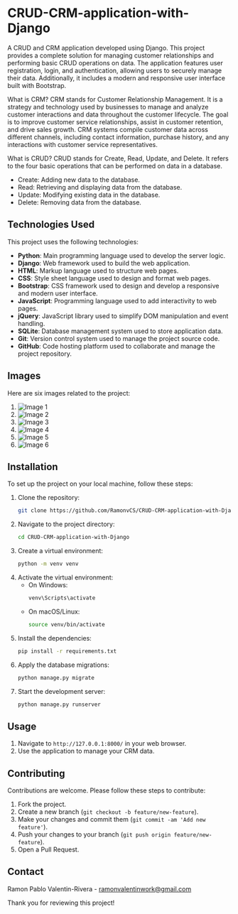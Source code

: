 # CRUD-CRM-application-with-Django

A CRUD and CRM application developed using Django. This project provides a complete solution for managing customer relationships and performing basic CRUD operations on data. The application features user registration, login, and authentication, allowing users to securely manage their data. Additionally, it includes a modern and responsive user interface built with Bootstrap.

What is CRM?
CRM stands for Customer Relationship Management. It is a strategy and technology used by businesses to manage and analyze customer interactions and data throughout the customer lifecycle. The goal is to improve customer service relationships, assist in customer retention, and drive sales growth. CRM systems compile customer data across different channels, including contact information, purchase history, and any interactions with customer service representatives.

What is CRUD?
CRUD stands for Create, Read, Update, and Delete. It refers to the four basic operations that can be performed on data in a database.

- Create: Adding new data to the database.
- Read: Retrieving and displaying data from the database.
- Update: Modifying existing data in the database.
- Delete: Removing data from the database.

## Technologies Used

This project uses the following technologies:

- **Python**: Main programming language used to develop the server logic.
- **Django**: Web framework used to build the web application.
- **HTML**: Markup language used to structure web pages.
- **CSS**: Style sheet language used to design and format web pages.
- **Bootstrap**: CSS framework used to design and develop a responsive and modern user interface.
- **JavaScript**: Programming language used to add interactivity to web pages.
- **jQuery**: JavaScript library used to simplify DOM manipulation and event handling.
- **SQLite**: Database management system used to store application data.
- **Git**: Version control system used to manage the project source code.
- **GitHub**: Code hosting platform used to collaborate and manage the project repository.


## Images

Here are six images related to the project:

1. ![Image 1](path/to/image1.png)
2. ![Image 2](path/to/image2.png)
3. ![Image 3](path/to/image3.png)
4. ![Image 4](path/to/image4.png)
5. ![Image 5](path/to/image5.png)
6. ![Image 6](path/to/image6.png)

## Installation

To set up the project on your local machine, follow these steps:

1. Clone the repository:
    ```sh
    git clone https://github.com/RamonvCS/CRUD-CRM-application-with-Django.git
    ```
2. Navigate to the project directory:
    ```sh
    cd CRUD-CRM-application-with-Django
    ```
3. Create a virtual environment:
    ```sh
    python -m venv venv
    ```
4. Activate the virtual environment:
    - On Windows:
        ```sh
        venv\Scripts\activate
        ```
    - On macOS/Linux:
        ```sh
        source venv/bin/activate
        ```
5. Install the dependencies:
    ```sh
    pip install -r requirements.txt
    ```
6. Apply the database migrations:
    ```sh
    python manage.py migrate
    ```
7. Start the development server:
    ```sh
    python manage.py runserver
    ```

## Usage

1. Navigate to `http://127.0.0.1:8000/` in your web browser.
2. Use the application to manage your CRM data.

## Contributing

Contributions are welcome. Please follow these steps to contribute:

1. Fork the project.
2. Create a new branch (`git checkout -b feature/new-feature`).
3. Make your changes and commit them (`git commit -am 'Add new feature'`).
4. Push your changes to your branch (`git push origin feature/new-feature`).
5. Open a Pull Request.



## Contact

Ramon Pablo Valentin-Rivera - [ramonvalentinwork@gmail.com](mailto:ramonvalentinwork@gmail.com)

Thank you for reviewing this project!
